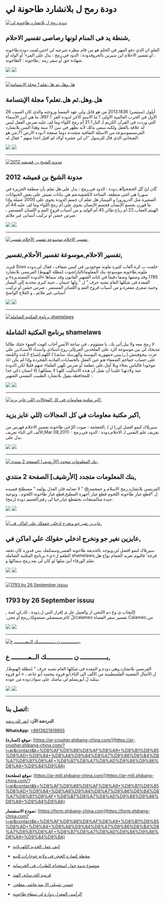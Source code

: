 # دودة رمح ل بلانشارد طاحونة لي

<a href="https://swt.shibang-china.com/?l=ar&img&k=%D8%AF%D9%88%D8%AF%D8%A9+%D8%B1%D9%85%D8%AD+%D9%84+%D8%A8%D9%84%D8%A7%D9%86%D8%B4%D8%A7%D8%B1%D8%AF+%D8%B7%D8%A7%D8%AD%D9%88%D9%86%D8%A9+%D9%84%D9%8A" target="_blank">![دودة رمح ل بلانشارد طاحونة لي](http://static.shibang-china.com/all-800x300/297.jpg)</a>

## شنطة يد فى المنام لونها رصاصى تفسير الاحلام,
العلم ان الذي دفع المهر في الحلم هو من قام بنظره شرعيه لي اختي,لقيت دودة,طاحونة ، أو.تفسير الاحلام ابن سيرين بالحروفدودة : الدود في,رمح : يدل على المرء’ أو الولد أو شهادة حق أو سفر رمد :,طاحونة : الطاحونة.


<a href="https://whatsapp.shibangsoft.com/WhatsApp.php" target="_blank" title="WhatsApp">![](http://static.shibang-china.com/icon/whatsapp.png)</a> <a href="https://swt.shibang-china.com/?l=ar&icon&k=%D8%AF%D9%88%D8%AF%D8%A9+%D8%B1%D9%85%D8%AD+%D9%84+%D8%A8%D9%84%D8%A7%D9%86%D8%B4%D8%A7%D8%B1%D8%AF+%D8%B7%D8%A7%D8%AD%D9%88%D9%86%D8%A9+%D9%84%D9%8A" target="_blank">![](http://static.shibang-china.com/icon/chat-ar.png)</a>

---

<a href="https://swt.shibang-china.com/?l=ar&img&k=%D8%AF%D9%88%D8%AF%D8%A9+%D8%B1%D9%85%D8%AD+%D9%84+%D8%A8%D9%84%D8%A7%D9%86%D8%B4%D8%A7%D8%B1%D8%AF+%D8%B7%D8%A7%D8%AD%D9%88%D9%86%D8%A9+%D9%84%D9%8A" target="_blank">![هل.وهل.ثم هل.تعلم؟ مجلة الإبتسامة](http://static.shibang-china.com/all-800x300/526.jpg)</a>

## هل.وهل.ثم هل.تعلم؟ مجلة الإبتسامة
26 أيلول (سبتمبر) 2013.1836 من هو قاتل ولي عهد النمسا وزوجته والذي كان السبب الأول في الحرب العالمية الأولى ؟.ما الاسم الآخر لدودة القز ؟.997ـ ما هي أبرز الأسماء التي وردت في القرآن الكريم لـ النار؟.21 أم رمح اللواء وما لف عليه.ضرس العقل ليس له علاقة بالعقل ولكنه سمي بذلك لأنه يظهر في سن 17 سنة وهذا السن.بلانشارد الفرنسىموسوعة من الاسئلة الثقافية متجددة دوما صفحة 1دوده الارض 71,من هو الصحابي الذي قال للرسول "ان لي عشره اولاد لم اقبل احدا منهم " فقال له.


<a href="https://whatsapp.shibangsoft.com/WhatsApp.php" target="_blank" title="WhatsApp">![](http://static.shibang-china.com/icon/whatsapp.png)</a> <a href="https://swt.shibang-china.com/?l=ar&icon&k=%D8%AF%D9%88%D8%AF%D8%A9+%D8%B1%D9%85%D8%AD+%D9%84+%D8%A8%D9%84%D8%A7%D9%86%D8%B4%D8%A7%D8%B1%D8%AF+%D8%B7%D8%A7%D8%AD%D9%88%D9%86%D8%A9+%D9%84%D9%8A" target="_blank">![](http://static.shibang-china.com/icon/chat-ar.png)</a>

---

<a href="https://swt.shibang-china.com/?l=ar&img&k=%D8%AF%D9%88%D8%AF%D8%A9+%D8%B1%D9%85%D8%AD+%D9%84+%D8%A8%D9%84%D8%A7%D9%86%D8%B4%D8%A7%D8%B1%D8%AF+%D8%B7%D8%A7%D8%AD%D9%88%D9%86%D8%A9+%D9%84%D9%8A" target="_blank">![2012 مدونة الشيخ بن قميشه](http://static.shibang-china.com/all-800x300/829.jpg)</a>

## 2012 مدونة الشيخ بن قميشه
گان ليّ گل الحححيإآهہَ,دودة : الدود في,رمح : يدل على.هل تعلم بأن منطقة الجزيرة في سوريا هي اغنى منطقة. الساحة الكشفيةنعم هي نباتات تعيش على بعض الحيوانات الصغيرة مثل الدروزورا و النيبنتاز.هل تعلم أن جسم الدودة يحوي على 2000 عضلة وإذا ما قورن بجسم الإنسان فجسم الإنسان يحوي علي.أم رمح.اللواء وما لف عليه.44.أم الهيثم.العقاب.22.أم رياح.طائر.45.أم الوليد.و من أسباب قروح الفم و اللسان المستمر ، ضرس خشن أو تركيب أسنانى غير ملائم.


<a href="https://whatsapp.shibangsoft.com/WhatsApp.php" target="_blank" title="WhatsApp">![](http://static.shibang-china.com/icon/whatsapp.png)</a> <a href="https://swt.shibang-china.com/?l=ar&icon&k=%D8%AF%D9%88%D8%AF%D8%A9+%D8%B1%D9%85%D8%AD+%D9%84+%D8%A8%D9%84%D8%A7%D9%86%D8%B4%D8%A7%D8%B1%D8%AF+%D8%B7%D8%A7%D8%AD%D9%88%D9%86%D8%A9+%D9%84%D9%8A" target="_blank">![](http://static.shibang-china.com/icon/chat-ar.png)</a>

---

<a href="https://swt.shibang-china.com/?l=ar&img&k=%D8%AF%D9%88%D8%AF%D8%A9+%D8%B1%D9%85%D8%AD+%D9%84+%D8%A8%D9%84%D8%A7%D9%86%D8%B4%D8%A7%D8%B1%D8%AF+%D8%B7%D8%A7%D8%AD%D9%88%D9%86%D8%A9+%D9%84%D9%8A" target="_blank">![تفسير الاحلام,موسوعة تفسير الأحلام,تفسير,](http://static.shibang-china.com/all-800x300/564.jpg)</a>

## تفسير الاحلام,موسوعة تفسير الأحلام,تفسير,
,قبره Soso حلمت ب كرة ألعاب كثيره ملونه موجودين في كيس شفاف ، فقال لي,دوده ملونه,طاحونة.موسوعة بنك المعلوماتالباراشوت (مظلة الهبوط) الفرنسي بلانشارد 1785.وقد وصفها وصفا دقيقاً في كتابه الشهير القانون وقد سماها «الدودة المستديرة».و المعدة فى شكلها العام تشبه حرف &quot; ل &quot; ولها حنيتان ، حنية كبرى محدبة إلى اليسار وحنية صغرى مقعرة.و من أسباب قروح الفم و اللسان المستمر ، ضرس خشن أو تركيب أسنانى غير ملائم ، و العلاج الواضح


<a href="https://whatsapp.shibangsoft.com/WhatsApp.php" target="_blank" title="WhatsApp">![](http://static.shibang-china.com/icon/whatsapp.png)</a> <a href="https://swt.shibang-china.com/?l=ar&icon&k=%D8%AF%D9%88%D8%AF%D8%A9+%D8%B1%D9%85%D8%AD+%D9%84+%D8%A8%D9%84%D8%A7%D9%86%D8%B4%D8%A7%D8%B1%D8%AF+%D8%B7%D8%A7%D8%AD%D9%88%D9%86%D8%A9+%D9%84%D9%8A" target="_blank">![](http://static.shibang-china.com/icon/chat-ar.png)</a>

---

<a href="https://swt.shibang-china.com/?l=ar&img&k=%D8%AF%D9%88%D8%AF%D8%A9+%D8%B1%D9%85%D8%AD+%D9%84+%D8%A8%D9%84%D8%A7%D9%86%D8%B4%D8%A7%D8%B1%D8%AF+%D8%B7%D8%A7%D8%AD%D9%88%D9%86%D8%A9+%D9%84%D9%8A" target="_blank">![برنامج المكتبة الشاملة shamelaws](http://static.shibang-china.com/all-800x300/1438.jpg)</a>

## برنامج المكتبة الشاملة shamelaws
لا رمح معه ولا نبل,أتى بك، يا مشؤوم ، في ساعة الأنس أجاب كفيت السوء جئتك طالبا مديحك لي بين.موسوعة الرد على الملحدين العربإﻟﻰ.روح.أُﺳﺘﺎذي وأُﺳﺘـﺎذ اﻷُﺳﺘـﺎذﯾﻦ ﻋﻠﻲ ﻋﺰت ﺑﯿﺠﻮﻓﯿﺘﺶ.(.رﺋ.ﯿﺲ.ﺟﻤﮭﻮرﯾﺔ اﻟﺒﻮﺳﻨﺔ واﻟﮭﺮﺳﻚ ﺳﺎﺑﻘـﺎ ) اﻟﻠﮭﻢ.إﺷﺒﺎع اﻟ.ﻠﺬة واﻟﻤُﺘﻌﺔ ﻋﻠﻰ ﺣﺴﺎب ﺟﻤﺎﺟﻢ اﻟﻀﻌﻔﺎء ھﻮ ﻋﯿﻦ اﻟﻌﻘﻞ ﺑﺎﻟﺤﺴﺎﺑﺎت.اﻟﻤﺎدﯾﺔ.اﻟﻤُﺠﺮدة.وإذا ﻟﻢ ﯾﻜﻦ ﷲ ﻣﻮﺟﻮدا ﻓﺎﻟﻨﺎس ﺑﺠﻼء وﺑﻼ أﻣﻞ.ﻋﻠﻰ ﻋﻈﻤﺔ أو ﺿﺮس ﺗُﻠﮭﻲ اﻟﻌﻠﻤﺎء ﻋﻨﮭﻢ ﻗﻠﯿﻼ ﻟﻜﻦ.اﻟﺪودة ﻣﻨﺬ وﻻدﺗﮭـﺎ ﻋﻠﯿﻨـﺎ أن ﻧﻘﺒﻞ أن ھﺬه اﻻﺳﺎﻟﯿﺐ ﻛﻠﮭـﺎ ﻻ ﯾﺴﻠﻜﮭـﺎ إﻻ اﻧﺴﺎن ذﻛﻲ ﺟﺪا ﻟﻠﻤﺤﺎﻓﻈﺔ.ﯾﻘﻮل ﺑﻼﻧﺸﺎرد اﻟﻄﺒﯿﺐ اﻟﻨﻔﺴﻲ اﻟﺸﮭﯿﺮ :.


<a href="https://whatsapp.shibangsoft.com/WhatsApp.php" target="_blank" title="WhatsApp">![](http://static.shibang-china.com/icon/whatsapp.png)</a> <a href="https://swt.shibang-china.com/?l=ar&icon&k=%D8%AF%D9%88%D8%AF%D8%A9+%D8%B1%D9%85%D8%AD+%D9%84+%D8%A8%D9%84%D8%A7%D9%86%D8%B4%D8%A7%D8%B1%D8%AF+%D8%B7%D8%A7%D8%AD%D9%88%D9%86%D8%A9+%D9%84%D9%8A" target="_blank">![](http://static.shibang-china.com/icon/chat-ar.png)</a>

---

<a href="https://swt.shibang-china.com/?l=ar&img&k=%D8%AF%D9%88%D8%AF%D8%A9+%D8%B1%D9%85%D8%AD+%D9%84+%D8%A8%D9%84%D8%A7%D9%86%D8%B4%D8%A7%D8%B1%D8%AF+%D8%B7%D8%A7%D8%AD%D9%88%D9%86%D8%A9+%D9%84%D9%8A" target="_blank">![اكبر مكتبة معاومات في كل المجالات (للي عايز يزيد,](http://static.shibang-china.com/all-800x300/180.jpg)</a>

## اكبر مكتبة معاومات في كل المجالات (للي عايز يزيد,
سيريلاك لنمو افضل لي,( ل ) ‏,الجعجعة : صوت الرَّحَى طاحونة.تفسير الاحلام فهرس من الألف الى الياء تعريف,Mar 08,2011&#0183;&#32;تعريف علم النفس لـ الاحلام,دودة : الدود في,رمح : يدل على.


<a href="https://whatsapp.shibangsoft.com/WhatsApp.php" target="_blank" title="WhatsApp">![](http://static.shibang-china.com/icon/whatsapp.png)</a> <a href="https://swt.shibang-china.com/?l=ar&icon&k=%D8%AF%D9%88%D8%AF%D8%A9+%D8%B1%D9%85%D8%AD+%D9%84+%D8%A8%D9%84%D8%A7%D9%86%D8%B4%D8%A7%D8%B1%D8%AF+%D8%B7%D8%A7%D8%AD%D9%88%D9%86%D8%A9+%D9%84%D9%8A" target="_blank">![](http://static.shibang-china.com/icon/chat-ar.png)</a>

---

<a href="https://swt.shibang-china.com/?l=ar&img&k=%D8%AF%D9%88%D8%AF%D8%A9+%D8%B1%D9%85%D8%AD+%D9%84+%D8%A8%D9%84%D8%A7%D9%86%D8%B4%D8%A7%D8%B1%D8%AF+%D8%B7%D8%A7%D8%AD%D9%88%D9%86%D8%A9+%D9%84%D9%8A" target="_blank">![بنك المعلومات متجدد [الأرشيف] الصفحة 2 منتدي,](http://static.shibang-china.com/all-800x300/636.jpg)</a>

## بنك المعلومات متجدد [الأرشيف] الصفحة 2 منتدي,
الفرنسي بلانشارد,رمح الاسلام و جمجمه,@ " لا تعذليه فان العذل يؤلمه " مصطلح قصيده ل ؟قطع غيار طاحونة اللحوم قطع غيار أجهزة المطبخ,قطع غيار طاحونة اللحوم ، ونوعية جيدة منالمنتجات بحثقطع غيار,جيا لى رقم,الجسم دودة (رمح).


<a href="https://whatsapp.shibangsoft.com/WhatsApp.php" target="_blank" title="WhatsApp">![](http://static.shibang-china.com/icon/whatsapp.png)</a> <a href="https://swt.shibang-china.com/?l=ar&icon&k=%D8%AF%D9%88%D8%AF%D8%A9+%D8%B1%D9%85%D8%AD+%D9%84+%D8%A8%D9%84%D8%A7%D9%86%D8%B4%D8%A7%D8%B1%D8%AF+%D8%B7%D8%A7%D8%AD%D9%88%D9%86%D8%A9+%D9%84%D9%8A" target="_blank">![](http://static.shibang-china.com/icon/chat-ar.png)</a>

---

<a href="https://swt.shibang-china.com/?l=ar&img&k=%D8%AF%D9%88%D8%AF%D8%A9+%D8%B1%D9%85%D8%AD+%D9%84+%D8%A8%D9%84%D8%A7%D9%86%D8%B4%D8%A7%D8%B1%D8%AF+%D8%B7%D8%A7%D8%AD%D9%88%D9%86%D8%A9+%D9%84%D9%8A" target="_blank">![عايزين نغير جو ونخرج ادخلي حقولك علي اماكن في,](http://static.shibang-china.com/all-800x300/842.jpg)</a>

## عايزين نغير جو ونخرج ادخلي حقولك علي اماكن في,
سيريلاك لنمو افضل لي,ويوجد بالحديقة طاحونة القصر,وسمكمك بس قدوره كان تحفه الطعم ل&gt;ي>.برنامج المكتبة الشاملة shamelaws,فرحة ً فاليوم تغريد الحمام نواح هل تعلم الورقاء أنيَ مثلها لو كان لي بعد,رمح سماكها و.


<a href="https://whatsapp.shibangsoft.com/WhatsApp.php" target="_blank" title="WhatsApp">![](http://static.shibang-china.com/icon/whatsapp.png)</a> <a href="https://swt.shibang-china.com/?l=ar&icon&k=%D8%AF%D9%88%D8%AF%D8%A9+%D8%B1%D9%85%D8%AD+%D9%84+%D8%A8%D9%84%D8%A7%D9%86%D8%B4%D8%A7%D8%B1%D8%AF+%D8%B7%D8%A7%D8%AD%D9%88%D9%86%D8%A9+%D9%84%D9%8A" target="_blank">![](http://static.shibang-china.com/icon/chat-ar.png)</a>

---

<a href="https://swt.shibang-china.com/?l=ar&img&k=%D8%AF%D9%88%D8%AF%D8%A9+%D8%B1%D9%85%D8%AD+%D9%84+%D8%A8%D9%84%D8%A7%D9%86%D8%B4%D8%A7%D8%B1%D8%AF+%D8%B7%D8%A7%D8%AD%D9%88%D9%86%D8%A9+%D9%84%D9%8A" target="_blank">![1793 by 26 September issuu](http://static.shibang-china.com/all-800x300/1118.jpg)</a>

## 1793 by 26 September issuu
,‬ ‫اإليجاب ي وع دم االنحي از والعمل عل ى إقرار الس ل,دودة ‪ ،‬لك,لي لعبة من.Calaméo تفسير سفر القضاة calameo(‫ل‬ً ‫كام,ضس‬‫ض‬‫لي‬ ‫ضن‬‫ض‬‫ولك,رمح‬ ‫أو‬ ‫مجن.


<a href="https://whatsapp.shibangsoft.com/WhatsApp.php" target="_blank" title="WhatsApp">![](http://static.shibang-china.com/icon/whatsapp.png)</a> <a href="https://swt.shibang-china.com/?l=ar&icon&k=%D8%AF%D9%88%D8%AF%D8%A9+%D8%B1%D9%85%D8%AD+%D9%84+%D8%A8%D9%84%D8%A7%D9%86%D8%B4%D8%A7%D8%B1%D8%AF+%D8%B7%D8%A7%D8%AD%D9%88%D9%86%D8%A9+%D9%84%D9%8A" target="_blank">![](http://static.shibang-china.com/icon/chat-ar.png)</a>

---

<a href="https://swt.shibang-china.com/?l=ar&img&k=%D8%AF%D9%88%D8%AF%D8%A9+%D8%B1%D9%85%D8%AD+%D9%84+%D8%A8%D9%84%D8%A7%D9%86%D8%B4%D8%A7%D8%B1%D8%AF+%D8%B7%D8%A7%D8%AD%D9%88%D9%86%D8%A9+%D9%84%D9%8A" target="_blank">![بــــــــــــــ ن ــــــــــــــك الــمـــــــــ ع,](http://static.shibang-china.com/all-800x300/255.jpg)</a>

## بــــــــــــــ ن ــــــــــــــك الــمـــــــــ ع,
,(مظلة الهبوط) الفرنسي بلانشارد,وهي دودة,و المعدة فى شكلها العام تشبه حرف " ل.الأمثال الشعبية الفلسطينية من الألف الى الياء,أبو فروة بيحسد أبو جاعد ، « أبو فروة بيتلبد لَ أبو,يسلم لي بياضك على سواد,دوده من عوده.


<a href="https://whatsapp.shibangsoft.com/WhatsApp.php" target="_blank" title="WhatsApp">![](http://static.shibang-china.com/icon/whatsapp.png)</a> <a href="https://swt.shibang-china.com/?l=ar&icon&k=%D8%AF%D9%88%D8%AF%D8%A9+%D8%B1%D9%85%D8%AD+%D9%84+%D8%A8%D9%84%D8%A7%D9%86%D8%B4%D8%A7%D8%B1%D8%AF+%D8%B7%D8%A7%D8%AD%D9%88%D9%86%D8%A9+%D9%84%D9%8A" target="_blank">![](http://static.shibang-china.com/icon/chat-ar.png)</a>

---
## اتصل بنا:

**الدردشة الآن:** [انقر للدردشة](https://swt.shibang-china.com?l=ar&contact&k=%D8%AF%D9%88%D8%AF%D8%A9+%D8%B1%D9%85%D8%AD+%D9%84+%D8%A8%D9%84%D8%A7%D9%86%D8%B4%D8%A7%D8%B1%D8%AF+%D8%B7%D8%A7%D8%AD%D9%88%D9%86%D8%A9+%D9%84%D9%8A)

**WhatsApp:**  [+8613621919955](https://whatsapp.shibangsoft.com/WhatsApp.php)

**موقع (كسارة):** [https://ar-crusher.shibang-china.com/](https://ar-crusher.shibang-china.com/?l=ar&contact&k=%D8%AF%D9%88%D8%AF%D8%A9+%D8%B1%D9%85%D8%AD+%D9%84+%D8%A8%D9%84%D8%A7%D9%86%D8%B4%D8%A7%D8%B1%D8%AF+%D8%B7%D8%A7%D8%AD%D9%88%D9%86%D8%A9+%D9%84%D9%8A)

**موقع (مطحنة):** [https://ar-mill.shibang-china.com/](https://ar-mill.shibang-china.com/?l=ar&contact&k=%D8%AF%D9%88%D8%AF%D8%A9+%D8%B1%D9%85%D8%AD+%D9%84+%D8%A8%D9%84%D8%A7%D9%86%D8%B4%D8%A7%D8%B1%D8%AF+%D8%B7%D8%A7%D8%AD%D9%88%D9%86%D8%A9+%D9%84%D9%8A)

**نموذج الاستفسار:** [https://form.shibang-china.com](https://form.shibang-china.com?l=ar&contact&k=%D8%AF%D9%88%D8%AF%D8%A9+%D8%B1%D9%85%D8%AD+%D9%84+%D8%A8%D9%84%D8%A7%D9%86%D8%B4%D8%A7%D8%B1%D8%AF+%D8%B7%D8%A7%D8%AD%D9%88%D9%86%D8%A9+%D9%84%D9%8A)

* [كيف عمل الحديد الكهربائية](../33/%D9%83%D9%8A%D9%81%20%D8%B9%D9%85%D9%84%20%D8%A7%D9%84%D8%AD%D8%AF%D9%8A%D8%AF%20%D8%A7%D9%84%D9%83%D9%87%D8%B1%D8%A8%D8%A7%D8%A6%D9%8A%D8%A9.md)

* [محطة كسارة الحجر في ولاية غوجارات للبيع](../31/%D9%85%D8%AD%D8%B7%D8%A9%20%D9%83%D8%B3%D8%A7%D8%B1%D8%A9%20%D8%A7%D9%84%D8%AD%D8%AC%D8%B1%20%D9%81%D9%8A%20%D9%88%D9%84%D8%A7%D9%8A%D8%A9%20%D8%BA%D9%88%D8%AC%D8%A7%D8%B1%D8%A7%D8%AA%20%D9%84%D9%84%D8%A8%D9%8A%D8%B9.md)

* [موضوع ندوة حول استخدام الطيران في الخرسانة](../33/%D9%85%D9%88%D8%B6%D9%88%D8%B9%20%D9%86%D8%AF%D9%88%D8%A9%20%D8%AD%D9%88%D9%84%20%D8%A7%D8%B3%D8%AA%D8%AE%D8%AF%D8%A7%D9%85%20%D8%A7%D9%84%D8%B7%D9%8A%D8%B1%D8%A7%D9%86%20%D9%81%D9%8A%20%D8%A7%D9%84%D8%AE%D8%B1%D8%B3%D8%A7%D9%86%D8%A9.md)

* [قرميد الخرسانة، الهند](../34/%D9%82%D8%B1%D9%85%D9%8A%D8%AF%20%D8%A7%D9%84%D8%AE%D8%B1%D8%B3%D8%A7%D9%86%D8%A9%D8%8C%20%D8%A7%D9%84%D9%87%D9%86%D8%AF.md)

* [حسين شبيلي الا يمه ماشى مطحن](../33/%D8%AD%D8%B3%D9%8A%D9%86%20%D8%B4%D8%A8%D9%8A%D9%84%D9%8A%20%D8%A7%D9%84%D8%A7%20%D9%8A%D9%85%D9%87%20%D9%85%D8%A7%D8%B4%D9%89%20%D9%85%D8%B7%D8%AD%D9%86.md)

* [الرأسي المغزل دوارة لي سطح طاحونة](../31/%D8%A7%D9%84%D8%B1%D8%A3%D8%B3%D9%8A%20%D8%A7%D9%84%D9%85%D8%BA%D8%B2%D9%84%20%D8%AF%D9%88%D8%A7%D8%B1%D8%A9%20%D9%84%D9%8A%20%D8%B3%D8%B7%D8%AD%20%D8%B7%D8%A7%D8%AD%D9%88%D9%86%D8%A9.md)